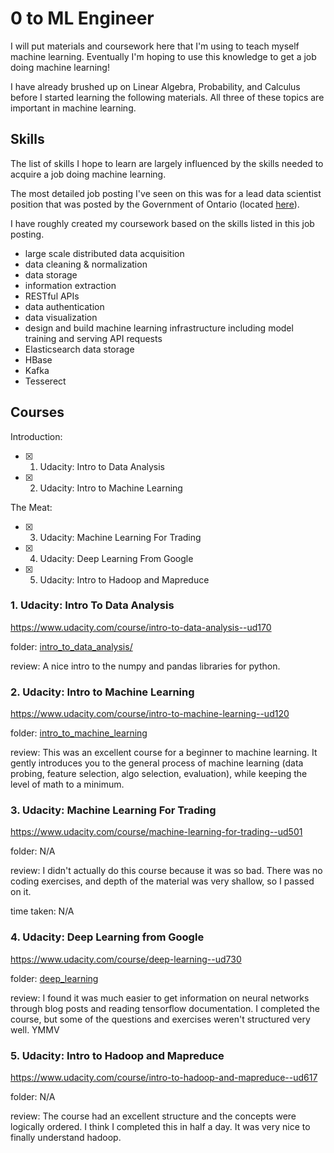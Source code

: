 # 0 to ML Engineer

I will put materials and coursework here that I'm using to teach myself machine
learning. Eventually I'm hoping to use this knowledge to get a job doing machine
learning!

I have already brushed up on Linear Algebra, Probability, and Calculus before I
started learning the following materials. All three of these topics are
important in machine learning.

## Skills

The list of skills I hope to learn are largely influenced by the skills
needed to acquire a job doing machine learning.

The most detailed job posting I've seen on this was for a lead data scientist
position that was posted by the Government of Ontario (located [here](lead_data_scientist_job_posting.pdf)).

I have roughly created my coursework based on the skills listed in this job posting.

- large scale distributed data acquisition
- data cleaning & normalization
- data storage
- information extraction
- RESTful APIs
- data authentication
- data visualization
- design and build machine learning infrastructure including model training and
serving API requests
- Elasticsearch data storage
- HBase
- Kafka
- Tesserect

## Courses

Introduction:

- [x] 1. Udacity: Intro to Data Analysis
- [x] 2. Udacity: Intro to Machine Learning

The Meat:

- [x] 3. Udacity: Machine Learning For Trading
- [x] 4. Udacity: Deep Learning From Google
- [x] 5. Udacity: Intro to Hadoop and Mapreduce

### 1. Udacity: Intro To Data Analysis

https://www.udacity.com/course/intro-to-data-analysis--ud170

folder: [intro\_to\_data_analysis/](intro_to_data_analysis/)

review: A nice intro to the numpy and pandas libraries for python.

### 2. Udacity: Intro to Machine Learning

https://www.udacity.com/course/intro-to-machine-learning--ud120

folder: [intro\_to\_machine_learning](intro_to_machine_learning/)

review: This was an excellent course for a beginner to machine learning. It gently
introduces you to the general process of machine learning (data probing, feature selection,
algo selection, evaluation), while keeping the level of math to a minimum.


### 3. Udacity: Machine Learning For Trading

https://www.udacity.com/course/machine-learning-for-trading--ud501

folder: N/A

review: I didn't actually do this course because it was so bad. There was no coding
exercises, and depth of the material was very shallow, so I passed on it.

time taken: N/A

### 4. Udacity: Deep Learning from Google

https://www.udacity.com/course/deep-learning--ud730

folder: [deep_learning](deep_learning/)

review: I found it was much easier to get information on neural networks through
blog posts and reading tensorflow documentation. I completed the course, but
some of the questions and exercises weren't structured very well. YMMV

### 5. Udacity: Intro to Hadoop and Mapreduce

https://www.udacity.com/course/intro-to-hadoop-and-mapreduce--ud617

folder: N/A

review: The course had an excellent structure and the concepts were logically
ordered. I think I completed this in half a day. It was very nice to finally
understand hadoop.
